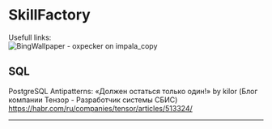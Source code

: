 # SkillFactory
Usefull links:
<br>
![BingWallpaper - oxpecker on impala_copy](https://github.com/AlexChanin/skillfactory/assets/61138564/f5876757-d7b9-4a5c-8f5f-3ce9abc36c7a)

## SQL

PostgreSQL Antipatterns: «Должен остаться только один!» by kilor (Блог компании Тензор - Разработчик системы СБИС)<br>
https://habr.com/ru/companies/tensor/articles/513324/

---
